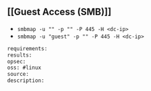 
## [[Guest Access (SMB)]]
* `smbmap -u "" -p "" -P 445 -H <dc-ip>`
* `smbmap -u "guest" -p "" -P 445 -H <dc-ip>`


```meta
requirements: 
results: 
opsec: 
oss: #linux
source: 
description: 
```